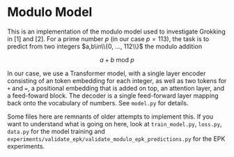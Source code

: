# Modulo Model

This is an implementation of the modulo model used to investigate Grokking in [1] and [2]. For a prime number $p$ (in our case $p=113$), the task is to predict from two integers $a,b\in\\{0, ..., 112\\}$ the modulo addition

$$a + b \ \mathrm{mod} \ p$$

In our case, we use a Transformer model, with a single layer encoder consisting of an token embedding for each integer, as well as two tokens for `+` and `=`, a positional embedding that is added on top, an attention layer, and a feed-foward block. The decoder is a single feed-forward layer mapping back onto the vocabulary of numbers. See `model.py` for details. 

Some files here are remnants of older attempts to implement this. If you want to understand what is going on here, look at `train_model.py`, `loss.py`, `data.py` for the model training and `experiments/validate_epk/validate_modulo_epk_predictions.py` for the EPK experiments.

